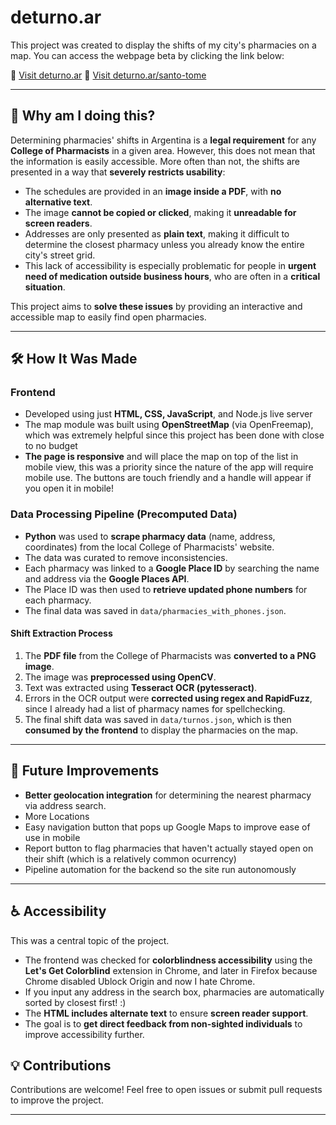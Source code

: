 # deturno.ar

This project was created to display the shifts of my city's pharmacies on a map. You can access the webpage beta by clicking the link below:

🔗 [Visit deturno.ar](https://deturno.ar/)
🔗 [Visit deturno.ar/santo-tome](https://deturno.ar/santo-tome)

---

## 📌 Why am I doing this?
Determining pharmacies' shifts in Argentina is a **legal requirement** for any **College of Pharmacists** in a given area. However, this does not mean that the information is easily accessible. More often than not, the shifts are presented in a way that **severely restricts usability**:

- The schedules are provided in an **image inside a PDF**, with **no alternative text**.
- The image **cannot be copied or clicked**, making it **unreadable for screen readers**.
- Addresses are only presented as **plain text**, making it difficult to determine the closest pharmacy unless you already know the entire city's street grid.
- This lack of accessibility is especially problematic for people in **urgent need of medication outside business hours**, who are often in a **critical situation**.

This project aims to **solve these issues** by providing an interactive and accessible map to easily find open pharmacies.

---

## 🛠️ How It Was Made
### **Frontend**
- Developed using just **HTML, CSS, JavaScript**, and Node.js live server
- The map module was built using **OpenStreetMap** (via OpenFreemap), which was extremely helpful since this project has been done with close to no budget
- **The page is responsive** and will place the map on top of the list in mobile view, this was a priority since the nature of the app will require mobile use. The buttons are touch friendly and a handle will appear if you open it in mobile!

### **Data Processing Pipeline (Precomputed Data)**
- **Python** was used to **scrape pharmacy data** (name, address, coordinates) from the local College of Pharmacists' website.
- The data was curated to remove inconsistencies.
- Each pharmacy was linked to a **Google Place ID** by searching the name and address via the **Google Places API**.
- The Place ID was then used to **retrieve updated phone numbers** for each pharmacy.
- The final data was saved in `data/pharmacies_with_phones.json`.

#### **Shift Extraction Process**
1. The **PDF file** from the College of Pharmacists was **converted to a PNG image**.
2. The image was **preprocessed using OpenCV**.
3. Text was extracted using **Tesseract OCR (pytesseract)**.
4. Errors in the OCR output were **corrected using regex and RapidFuzz**, since I already had a list of pharmacy names for spellchecking.
5. The final shift data was saved in `data/turnos.json`, which is then **consumed by the frontend** to display the pharmacies on the map.

---

## 🚀 Future Improvements
- **Better geolocation integration** for determining the nearest pharmacy via address search.
- More Locations
- Easy navigation button that pops up Google Maps to improve ease of use in mobile
- Report button to flag pharmacies that haven't actually stayed open on their shift (which is a relatively common ocurrency)
- Pipeline automation for the backend so the site run autonomously
---
<!--
## 📜 License
This project is open-source and available under the **MIT License**.

---
-->


## ♿ Accessibility
This was a central topic of the project.

- The frontend was checked for **colorblindness accessibility** using the **Let's Get Colorblind** extension in Chrome, and later in Firefox because Chrome disabled Ublock Origin and now I hate Chrome.
- If you input any address in the search box, pharmacies are automatically sorted by closest first! :)
- The **HTML includes alternate text** to ensure **screen reader support**.
- The goal is to **get direct feedback from non-sighted individuals** to improve accessibility further.

## 💡 Contributions
Contributions are welcome! Feel free to open issues or submit pull requests to improve the project.

---
